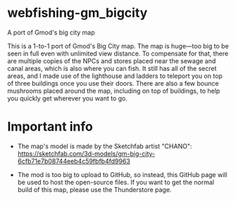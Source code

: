 # webfishing-gm_bigcity
A port of Gmod's big city map

This is a 1-to-1 port of Gmod's Big City map. The map is huge—too big to be seen in full even with unlimited view distance. To compensate for that, there are multiple copies of the NPCs and stores placed near the sewage and canal areas, which is also where you can fish. It still has all of the secret areas, and I made use of the lighthouse and ladders to teleport you on top of three buildings once you use their doors. There are also a few bounce mushrooms placed around the map, including on top of buildings, to help you quickly get wherever you want to go.


# Important info

- The map's model is made by the Sketchfab artist "CHANO": https://sketchfab.com/3d-models/gm-big-city-6cfb71e7b08744eeb4c59fbfb4fd9963

- The mod is too big to upload to GitHub, so instead, this GitHub page will be used to host the open-source files. If you want to get the normal build of this map, please use the Thunderstore page.
